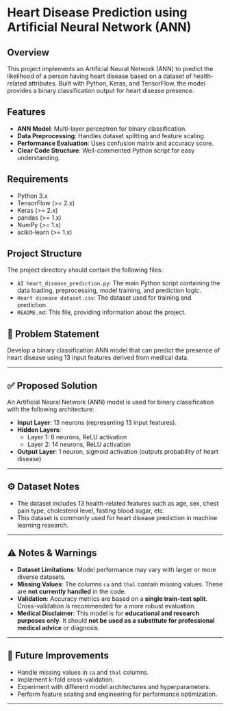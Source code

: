 # Heart Disease Prediction using Artificial Neural Network (ANN)

## Overview
This project implements an Artificial Neural Network (ANN) to predict the likelihood of a person having heart disease based on a dataset of health-related attributes. Built with Python, Keras, and TensorFlow, the model provides a binary classification output for heart disease presence.

## Features
- **ANN Model**: Multi-layer perceptron for binary classification.
- **Data Preprocessing**: Handles dataset splitting and feature scaling.
- **Performance Evaluation**: Uses confusion matrix and accuracy score.
- **Clear Code Structure**: Well-commented Python script for easy understanding.

## Requirements
- Python 3.x
- TensorFlow (>= 2.x)
- Keras (>= 2.x)
- pandas (>= 1.x)
- NumPy (>= 1.x)
- scikit-learn (>= 1.x)

## Project Structure

The project directory should contain the following files:

* `AI heart_disease_prediction.py`: The main Python script containing the data loading, preprocessing, model training, and prediction logic.
* `Heart disease dataset.csv`: The dataset used for training and prediction.
* `README.md`: This file, providing information about the project.

## 🧠 Problem Statement

Develop a binary classification ANN model that can predict the presence of heart disease using 13 input features derived from medical data.

---

## ✅ Proposed Solution

An Artificial Neural Network (ANN) model is used for binary classification with the following architecture:

- **Input Layer**: 13 neurons (representing 13 input features).
- **Hidden Layers**:
  - Layer 1: 8 neurons, ReLU activation
  - Layer 2: 14 neurons, ReLU activation
- **Output Layer**: 1 neuron, sigmoid activation (outputs probability of heart disease)

---

## ⚙️ Dataset Notes

- The dataset includes 13 health-related features such as age, sex, chest pain type, cholesterol level, fasting blood sugar, etc.
- This dataset is commonly used for heart disease prediction in machine learning research.

---

## ⚠️ Notes & Warnings

- **Dataset Limitations**: Model performance may vary with larger or more diverse datasets.
- **Missing Values**: The columns `ca` and `thal` contain missing values. These are **not currently handled** in the code.
- **Validation**: Accuracy metrics are based on a **single train-test split**. Cross-validation is recommended for a more robust evaluation.
- **Medical Disclaimer**: This model is for **educational and research purposes only**. It should **not be used as a substitute for professional medical advice** or diagnosis.

---

## 🚀 Future Improvements

- Handle missing values in `ca` and `thal` columns.
- Implement k-fold cross-validation.
- Experiment with different model architectures and hyperparameters.
- Perform feature scaling and engineering for performance optimization.

---
